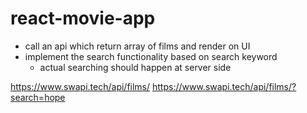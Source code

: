 # react-movie-app

- call an api which return array of films and render on UI
- implement the search functionality based on search keyword
	- actual searching should happen at server side


https://www.swapi.tech/api/films/
https://www.swapi.tech/api/films/?search=hope
